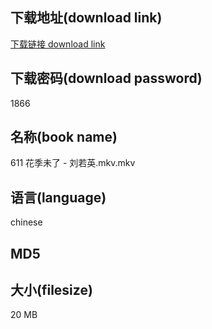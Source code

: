 ## 下载地址(download link)
[下载链接 download link](https://voluble-croquembouche-d321dc.netlify.app/?s=611+%E8%8A%B1%E5%AD%A3%E6%9C%AA%E4%BA%86+-+%E5%88%98%E8%8B%A5%E8%8B%B1.mkv)

## 下载密码(download password)
1866

## 名称(book name)
611 花季未了 - 刘若英.mkv.mkv

## 语言(language)
chinese

## MD5


## 大小(filesize)
20 MB
